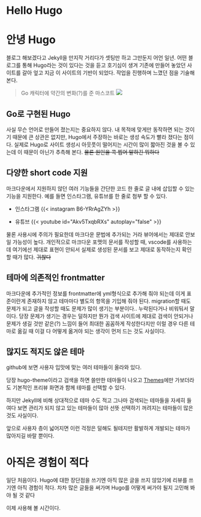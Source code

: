 # Hello Hugo


# 안녕 Hugo

블로그 해보겠다고 Jekyll을 만지작 거리다가 셋팅만 하고 그만둔지 어언 일년.
어떤 블로그를 통해 Hugo라는 것이 있다는 것을 듣고 호기심이 생겨 기존에 만들어 놓았던 사이트를 갈아 엎고 지금 이 사이트의 기반이 되었다. 작업을 진행하며 느꼈던 점을 기술해 본다.


> Go 캐릭터에 약간의 변화(?)를 준 마스코트
> ![](https://d33wubrfki0l68.cloudfront.net/d7c79b5c53384a57cfcf5bfb1a3f6f009a058b0b/16f81/images/gopher-hero.svg)

## Go로 구현된 Hugo
사실 무슨 언어로 만들어 졌는지는 중요하지 않다. 내 목적에 맞게만 동작하면 되는 것이기 때문에 큰 상관은 없지만, Hugo에서 주장하는 바로는 생성 속도가 빨라 졌다는 점이다. 실제로 Hugo로 사이트 생성시 아웃풋이 떨어지는 시간이 많이 짧아진 것을 볼 수 있는데 이 때문이 아닌가 추측해 본다. ~~물론 원인을 콕 찝어 말하긴 뭐하다~~

## 다양한 short code 지원
마크다운에서 지원하지 않던 여러 기능들을 간단한 코드 한 줄로 글 내에 삽입할 수 있는 기능을 지원한다. 예를 들면 인스타그램, 유튜브를 한 줄로 첨부 할 수 있다.

* 인스타그램
{{< instagram B6-YRrAgZYh >}}

* 유튜브
{{< youtube id="Akv5TxqbRXs" autoplay="false" >}}

물론 사용시에 주의가 필요한데 마크다운 문법에 추가되는 거라 뷰어에서는 제대로 안보일 가능성이 높다. 개인적으로 마크다운 포맷의 문서를 작성할 때, vscode를 사용하는데 여기에선 제대로 표현이 안되서 실제로 생성된 문서를 보고 제대로 동작하는지 확인할 때가 많다. ~~귀찮다~~

## 테마에 의존적인 frontmatter
마크다운에 추가적인 정보를 frontmatter에 yml형식으로 추가해 줘야 되는데 이게 표준이란게 존재하지 않고 테마마다 별도의 항목을 기입해 줘야 된다. migration할 때도 문제가 되고 글을 작성할 때도 문제가 많이 생기는 부분이다.. 누락된다거나 비워둬서 말이다. 당장 문제가 생기는 경우는 덜하지만 뭔가 검색 사이트에 제대로 검색이 안되거나 문제가 생길 것만 같은(?) 느낌이 들어 최대한 꼼꼼하게 작성한다지만 이럴 경우 다른 테마로 옮길 때 이걸 다 어떻게 옮겨야 되는 생각이 먼저 드는 것도 사실이다.


## 많지도 적지도 않은 테마
github에 보면 사용자 입맛에 맞는 여러 테마들이 올라와 있다.

당장 hugo-theme이라고 검색을 하면 쓸만한 테마들이 나오고 [Themes](https://themes.gohugo.io/tags/blog/)에만 가보더라도 기본적인 프리뷰 화면과 함께 테마를 선택할 수 있다.

하지만 Jekyll에 비해 상대적으로 테마 수도 적고 그나마 검색되는 테마들을 자세히 들여다 보면 관리가 되지 않고 있는 테마들이 많아 선뜻 선택하기 꺼려지는 테마들이 많은 것도 사실이다.

앞으로 사용자 층이 넓어지면 이런 걱정은 덜해도 될테지만 활발하게 개발되는 테마가 많아지길 바랄 뿐이다.


# 아직은 경험이 적다
일단 처음이다. Hugo에 대한 장단점을 쓰기엔 아직 많은 글을 쓰지 않았기에 리뷰를 쓰기엔 아직 경험이 적다. 차차 많은 글들을 써가며 Hugo를 어떻게 써가야 될지 고민해 봐야 될 것 같다

이제 사용해 볼 시간이다.